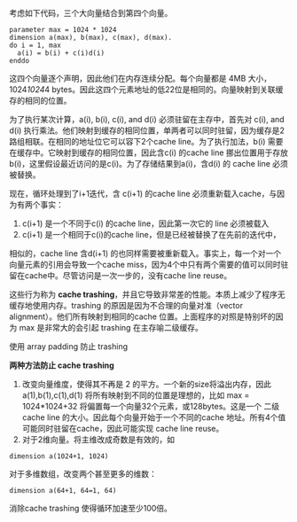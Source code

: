 
考虑如下代码，三个大向量结合到第四个向量。

```
parameter max = 1024 * 1024
dimension a(max), b(max), c(max), d(max).
do i = 1, max
  a(i) = b(i) + c(i)d(i)
enddo
```
这四个向量逐个声明，因此他们在内存连续分配。每个向量都是 4MB 大小，1024*1024*4 bytes。因此这四个元素地址的低22位是相同的。向量映射到关联缓存的相同的位置。

为了执行某次计算，a(i), b(i), c(i), and d(i) 必须驻留在主存中，首先对 c(i), and d(i) 执行乘法。他们映射到缓存的相同位置，单两者可以同时驻留，因为缓存是2路组相联。在相同的地址位它可以容下2个cache line。为了执行加法，b(i) 需要在缓存中。它映射到缓存的相同位置，因此含c(i) 的cache line 挪出位置用于存放b(i)，这里假设最近访问的是c(i)。为了存储结果到a(i)，含d(i) 的 cache line 必须被替换。

现在，循环处理到了i+1迭代，含 c(i+1) 的cache line 必须重新载入cache，与因为有两个事实：
1.  c(i+1) 是一个不同于c(i) 的cache line，因此第一次它的 line 必须被载入
2.  c(i+1) 是一个相同于c(i)的cache line，但是已经被替换了在先前的迭代中，

相似的，cache line 含d(i+1) 的也同样需要被重新载入。事实上，每一个对一个向量元素的引用会导致一个cache miss，因为4个中只有两个需要的值可以同时驻留在cache中。尽管访问是一次一步的，没有cache line reuse。

这些行为称为 **cache trashing**，并且它导致非常差的性能。本质上减少了程序无缓存地使用内存。trashing 的原因是因为不合理的向量对准（vector alignment）。他们所有映射到相同的cache 位置。上面程序的对照是特别坏的因为 max 是非常大的会引起 trashing 在主存喻二级缓存。

使用 array padding 防止 trashing

**两种方法防止 cache trashing**
1. 改变向量维度，使得其不再是 2 的平方。一个新的size将溢出内存，因此a(1),b(1),c(1),d(1) 将所有映射到不同的位置是理想的，比如 max = 1024*1024+32 将偏置每一个向量32个元素，或128bytes。这是一个 二级cache line 的大小。因此每个向量开始于一个不同的cache 地址。所有4个值可能同时驻留在cache，因此可能实现 cache line reuse。
2. 对于2维向量。将主维改成奇数是有效的，如 
```
dimension a(1024+1, 1024)
```
对于多维数组，改变两个甚至更多的维数：
```
dimension a(64+1, 64=1, 64)
```
消除cache trashing 使得循环加速至少100倍。
